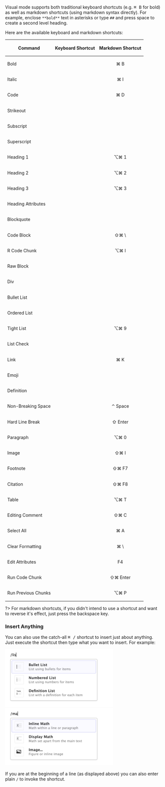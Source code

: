 <!-- -*- mode: gfm -*- -->

Visual mode supports both traditional keyboard shortcuts (e.g. <kbd>⌘ B</kbd> for bold) as well as markdown shortcuts (using markdown syntax directly).
For example, enclose `**bold**` text in asterisks or type `##` and press space to create a second level heading.

Here are the available keyboard and markdown shortcuts:

<table><thead><tr class="header"><th><p>Command</p><p>
</p></th><th style="text-align: center;"><p>Keyboard Shortcut</p><p>
</p></th><th style="text-align: center;"><p>Markdown Shortcut</p><p>
</p></th></tr></thead><tbody><tr class="odd"><td><p>Bold</p></td><td style="text-align: center;"><p>
</p></td><td style="text-align: center;"><p>⌘ B</p></td></tr><tr class="even"><td><p>Italic</p></td><td style="text-align: center;"><p>
</p></td><td style="text-align: center;"><p>⌘ I</p></td></tr><tr class="odd"><td><p>Code</p></td><td style="text-align: center;"><p>
</p></td><td style="text-align: center;"><p>⌘ D</p></td></tr><tr class="even"><td><p>Strikeout</p></td><td style="text-align: center;"><p>
</p></td><td style="text-align: center;"></td></tr><tr class="odd"><td><p>Subscript</p></td><td style="text-align: center;"><p>
</p></td><td style="text-align: center;"></td></tr><tr class="even"><td><p>Superscript</p></td><td style="text-align: center;"><p>
</p></td><td style="text-align: center;"></td></tr><tr class="odd"><td><p>Heading 1</p></td><td style="text-align: center;"><p>
</p></td><td style="text-align: center;"><p>⌥⌘ 1</p></td></tr><tr class="even"><td><p>Heading 2</p></td><td style="text-align: center;"><p>
</p></td><td style="text-align: center;"><p>⌥⌘ 2</p></td></tr><tr class="odd"><td><p>Heading 3</p></td><td style="text-align: center;"><p>
</p></td><td style="text-align: center;"><p>⌥⌘ 3</p></td></tr><tr class="even"><td><p>Heading Attributes</p></td><td style="text-align: center;"><p>
</p></td><td style="text-align: center;"></td></tr><tr class="odd"><td><p>Blockquote</p></td><td style="text-align: center;"><p>
</p></td><td style="text-align: center;"></td></tr><tr class="even"><td><p>Code Block</p></td><td style="text-align: center;"><p>
</p></td><td style="text-align: center;"><p>⇧⌘ \</p></td></tr><tr class="odd"><td><p>R Code Chunk</p></td><td style="text-align: center;"><p>
</p></td><td style="text-align: center;"><p>⌥⌘ I</p></td></tr><tr class="even"><td><p>Raw Block</p></td><td style="text-align: center;"><p>
</p></td><td style="text-align: center;"></td></tr><tr class="odd"><td><p>Div</p></td><td style="text-align: center;"><p>
</p></td><td style="text-align: center;"></td></tr><tr class="even"><td><p>Bullet List</p></td><td style="text-align: center;"><p>
</p></td><td style="text-align: center;"></td></tr><tr class="odd"><td><p>Ordered List</p></td><td style="text-align: center;"><p>
</p></td><td style="text-align: center;"></td></tr><tr class="even"><td><p>Tight List</p></td><td style="text-align: center;"><p>
</p></td><td style="text-align: center;"><p>⌥⌘ 9</p></td></tr><tr class="odd"><td><p>List Check</p></td><td style="text-align: center;"><p>
</p></td><td style="text-align: center;"></td></tr><tr class="even"><td><p>Link</p></td><td style="text-align: center;"><p>
</p></td><td style="text-align: center;"><p>⌘ K</p></td></tr><tr class="odd"><td><p>Emoji</p></td><td style="text-align: center;"><p>
</p></td><td style="text-align: center;"></td></tr><tr class="even"><td><p>Definition</p></td><td style="text-align: center;"><p>
</p></td><td style="text-align: center;"></td></tr><tr class="odd"><td><p>Non-Breaking Space</p></td><td style="text-align: center;"><p>
</p></td><td style="text-align: center;"><p>⌃ Space</p></td></tr><tr class="even"><td><p>Hard Line Break</p></td><td style="text-align: center;"><p>
</p></td><td style="text-align: center;"><p>⇧ Enter</p></td></tr><tr class="odd"><td><p>Paragraph</p></td><td style="text-align: center;"><p>
</p></td><td style="text-align: center;"><p>⌥⌘ 0</p></td></tr><tr class="even"><td><p>Image</p></td><td style="text-align: center;"><p>
</p></td><td style="text-align: center;"><p>⇧⌘ I</p></td></tr><tr class="odd"><td><p>Footnote</p></td><td style="text-align: center;"><p>
</p></td><td style="text-align: center;"><p>⇧⌘ F7</p></td></tr><tr class="even"><td><p>Citation</p></td><td style="text-align: center;"><p>
</p></td><td style="text-align: center;"><p>⇧⌘ F8</p></td></tr><tr class="odd"><td><p>Table</p></td><td style="text-align: center;"><p>
</p></td><td style="text-align: center;"><p>⌥⌘ T</p></td></tr><tr class="even"><td><p>Editing Comment</p></td><td style="text-align: center;"><p>
</p></td><td style="text-align: center;"><p>⇧⌘ C</p></td></tr><tr class="odd"><td><p>Select All</p></td><td style="text-align: center;"><p>
</p></td><td style="text-align: center;"><p>⌘ A</p></td></tr><tr class="even"><td><p>Clear Formatting</p></td><td style="text-align: center;"><p>
</p></td><td style="text-align: center;"><p>⌘ \</p></td></tr><tr class="odd"><td><p>Edit Attributes</p></td><td style="text-align: center;"><p>
</p></td><td style="text-align: center;"><p>F4</p></td></tr><tr class="even"><td><p>Run Code Chunk</p></td><td style="text-align: center;"><p>
</p></td><td style="text-align: center;"><p>⇧⌘ Enter</p></td></tr><tr class="odd"><td><p>Run Previous Chunks</p></td><td style="text-align: center;"><p>
</p></td><td style="text-align: center;"><p>⌥⌘ P</p></td></tr></tbody></table>

?\> For markdown shortcuts, if you didn't intend to use a shortcut and want to reverse it's effect, just press the backspace key.

### Insert Anything

You can also use the catch-all <kbd>⌘ /</kbd> shortcut to insert just about anything.
Just execute the shortcut then type what you want to insert.
For example:

<img src="images/visual-editing-omni-list.png" style="display: inline-block" width="350"/>

<img src="images/visual-editing-omni-math.png" style="display: inline-block; margin-bottom: 2px;" width="350"/>

If you are at the beginning of a line (as displayed above) you can also enter plain `/` to invoke the shortcut.
